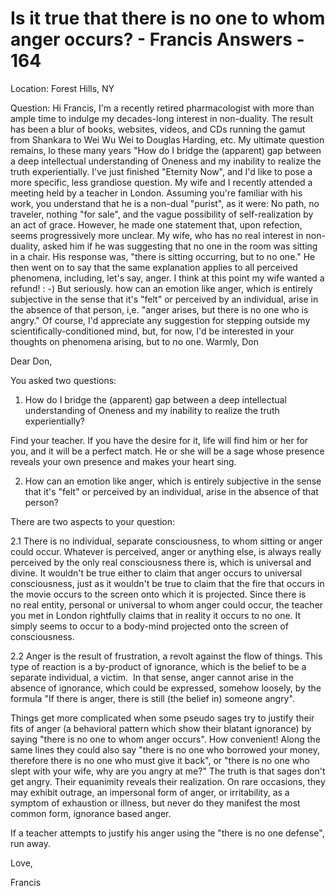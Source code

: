 # Is it true that there is no one to whom anger occurs? - Francis Answers - 164

Location: Forest Hills, NY 

Question: Hi Francis, I'm a recently retired pharmacologist with more than ample time to indulge my decades-long interest in non-duality. The result has been a blur of books, websites, videos, and CDs running the gamut from Shankara to Wei Wu Wei to Douglas Harding, etc. My ultimate question remains, lo these many years "How do I bridge the (apparent) gap between a deep intellectual understanding of Oneness and my inability to realize the truth experientially. I've just finished "Eternity Now", and I'd like to pose a more specific, less grandiose question. My wife and I recently attended a meeting held by a teacher in London. Assuming you're familiar with his work, you understand that he is a non-dual "purist", as it were: No path, no traveler, nothing "for sale", and the vague possibility of self-realization by an act of grace. However, he made one statement that, upon refection, seems progressively more unclear. My wife, who has no real interest in non-duality, asked him if he was suggesting that no one in the room was sitting in a chair. His response was, "there is sitting occurring, but to no one." He then went on to say that the same explanation applies to all perceived phenomena, including, let's say, anger. I think at this point my wife wanted a refund! : -) But seriously. how can an emotion like anger, which is entirely subjective in the sense that it's "felt" or perceived by an individual, arise in the absence of that person, i,e. "anger arises, but there is no one who is angry." Of course, I'd appreciate any suggestion for stepping outside my scientifically-conditioned mind, but, for now, I'd be interested in your thoughts on phenomena arising, but to no one. Warmly, Don 

Dear Don,

You asked two questions:

1. How do I bridge the (apparent) gap between a deep intellectual understanding of Oneness and my inability to realize the truth experientially?

Find your teacher. If you have the desire for it, life will find him or her for you, and it will be a perfect match. He or she will be a sage whose presence reveals your own presence and makes your heart sing.

2. How can an emotion like anger, which is entirely subjective in the sense that it's "felt" or perceived by an individual, arise in the absence of that person?

There are two aspects to your question:

2.1 There is no individual, separate consciousness, to whom sitting or anger could occur. Whatever is perceived, anger or anything else, is always really perceived by the only real consciousness there is, which is universal and divine. It wouldn't be true either to claim that anger occurs to universal consciousness, just as it wouldn't be true to claim that the fire that occurs in the movie occurs to the screen onto which it is projected. Since there is no real entity, personal or universal to whom anger could occur, the teacher you met in London rightfully claims that in reality it occurs to no one. It simply seems to occur to a body-mind projected onto the screen of consciousness. 

2.2 Anger is the result of frustration, a revolt against the flow of things. This type of reaction is a by-product of ignorance, which is the belief to be a separate individual, a victim.  In that sense, anger cannot arise in the absence of ignorance, which could be expressed, somehow loosely, by the formula "If there is anger, there is still (the belief in) someone angry". 

Things get more complicated when some pseudo sages try to justify their fits of anger (a behavioral pattern which show their blatant ignorance) by saying "there is no one to whom anger occurs". How convenient! Along the same lines they could also say "there is no one who borrowed your money, therefore there is no one who must give it back", or "there is no one who slept with your wife, why are you angry at me?" The truth is that sages don't get angry. Their equanimity reveals their realization. On rare occasions, they may exhibit outrage, an impersonal form of anger, or irritability, as a symptom of exhaustion or illness, but never do they manifest the most common form, ignorance based anger. 

If a teacher attempts to justify his anger using the "there is no one defense", run away.

Love,

Francis

